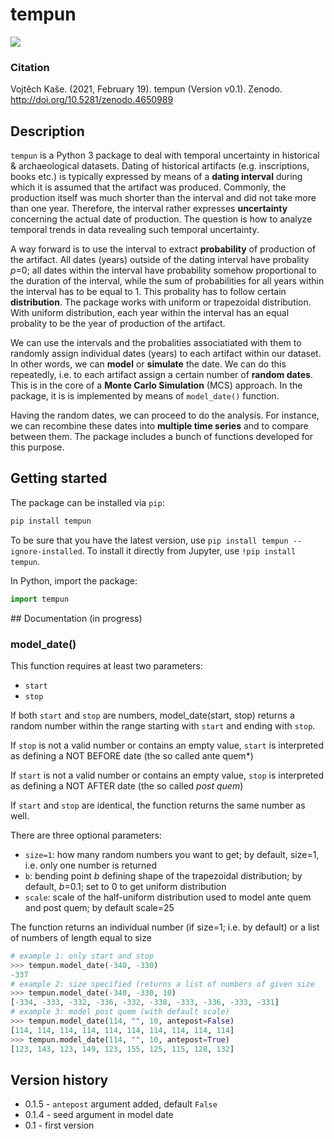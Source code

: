 # tempun

![](https://zenodo.org/badge/DOI/10.5281/zenodo.4650989.svg)

### Citation
Vojtěch Kaše. (2021, February 19). tempun (Version v0.1). Zenodo. http://doi.org/10.5281/zenodo.4650989

## Description

`tempun` is a Python 3 package to deal with temporal uncertainty in historical & archaeological datasets. Dating of historical artifacts (e.g. inscriptions, books etc.) is typically expressed by means of a **dating interval** during which it is assumed that the artifact was produced. Commonly, the production itself was much shorter than the interval and did not take more than one year. Therefore, the interval rather expresses **uncertainty** concerning the actual date of production. The question is how to analyze temporal trends in data revealing such temporal uncertainty.

A way forward is to use the interval to extract **probability** of production of the artifact. All dates (years) outside of the dating interval have probality *p*=0; all dates within the interval have probability somehow proportional to the duration of the interval, while the sum of  probabilities for all years within the interval has to be equal to 1. This probality has to follow certain **distribution**. The package works with uniform or trapezoidal distribution. With uniform distribution, each year within the interval has an equal probality to be the year of production of the artifact. 

We can use the intervals and the probalities associatiated with them to randomly assign individual dates (years) to each artifact within our dataset. In other words, we can **model** or **simulate** the date.  We can do this repeatedly, i.e. to each artifact assign a certain number of **random dates**.  This is in the core of a **Monte Carlo Simulation** (MCS) approach. In the package, it is is implemented by means of `model_date()` function. 

Having the random dates, we can proceed to do the analysis. For instance, we can recombine these dates into **multiple time series** and to compare between them. The package includes a bunch of functions developed for this purpose.

## Getting started

The package can be installed via `pip`:

```bash
pip install tempun
```

To be sure that you have the latest version, use `pip install tempun --ignore-installed`. To install it directly from Jupyter, use `!pip install tempun`.

In Python, import the package:

```python
import tempun
```

## Documentation (in progress)

### model_date()

This function requires at least two parameters:

* `start`
* `stop`

If both `start` and `stop` are numbers, model_date(start, stop) returns a random number within the range starting with `start` and ending with `stop`.

If `stop` is not a valid number or contains an empty value, `start` is interpreted as defining a NOT BEFORE date (the so called ante quem*)

If `start` is not a valid number or contains an empty value, `stop` is interpreted as defining a NOT AFTER date (the so called *post quem*)

If `start` and `stop` are identical, the function returns the same number as well.

There are three optional parameters:

* `size=1`: how many random numbers you want to get; by default, size=1, i.e. only one number is returned
* `b`: bending point *b* defining shape of the trapezoidal distribution; by default, *b*=0.1; set to 0 to get uniform distribution
* `scale`:  scale of the half-uniform distribution used to model ante quem and post quem; by default scale=25

The function returns an individual number (if size=1; i.e. by default) or a list of numbers of length equal to size

```python
# example 1: only start and stop
>>> tempun.model_date(-340, -330)
-337
# example 2: size specified (returns a list of numbers of given size
>>> tempun.model_date(-340, -330, 10)
[-334, -333, -332, -336, -332, -338, -333, -336, -333, -331]
# example 3: model post quem (with default scale)
>>> tempun.model_date(114, "", 10, antepost=False)
[114, 114, 114, 114, 114, 114, 114, 114, 114, 114]
>>> tempun.model_date(114, "", 10, antepost=True)
[123, 143, 123, 149, 123, 155, 125, 115, 128, 132]
```



## Version history
* 0.1.5 - `antepost` argument added, default `False`
* 0.1.4 - seed argument in model date
* 0.1 - first version
